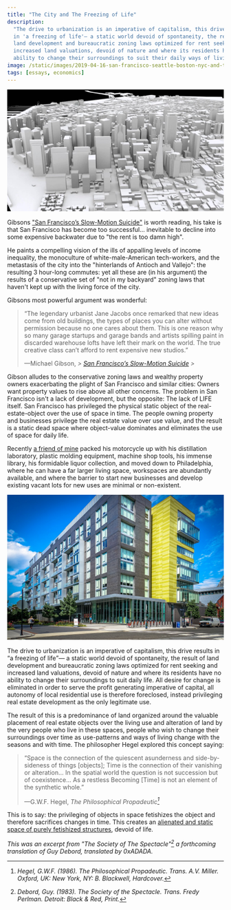 ```yaml
---
title: "The City and The Freezing of Life"
description:
  "The drive to urbanization is an imperative of capitalism, this drive results
  in 'a freezing of life'— a static world devoid of spontaneity, the result of
  land development and bureaucratic zoning laws optimized for rent seeking and
  increased land valuations, devoid of nature and where its residents have no
  ability to change their surroundings to suit their daily ways of living."
image: /static/images/2019-04-16-san-francisco-seattle-boston-nyc-and-the-freezing-of-life.jpg
tags: [essays, economics]
---
```


![A model city](/static/images/2019-04-16-san-francisco-seattle-boston-nyc-and-the-freezing-of-life.jpg)

Gibsons
["San Francisco’s Slow-Motion Suicide"](https://www.nationalreview.com/2019/04/san-francisco-decline-failed-government-policies/)
is worth reading, his take is that San Francisco has become too successful...
inevitable to decline into some expensive backwater due to "the rent is too damn
high".

He paints a compelling vision of the ills of appalling levels of income
inequality, the monoculture of white-male-American tech-workers, and the
metastasis of the city into the "hinterlands of Antioch and Vallejo": the
resulting 3 hour-long commutes: yet all these are (in his argument) the results
of a conservative set of "not in my backyard" zoning laws that haven't kept up
with the living force of the city.

Gibsons most powerful argument was wonderful:

> “The legendary urbanist Jane Jacobs once remarked that new ideas come from
> old buildings, the types of places you can alter without permission because
> no one cares about them. This is one reason why so many garage startups and
> garage bands and artists spilling paint in discarded warehouse lofts have
> left their mark on the world. The true creative class can’t afford to
> rent expensive new studios.”
>
> —Michael Gibson,
> <cite> > <a href="https://www.nationalreview.com/2019/04/san-francisco-decline-failed-government-policies/" rel="external">San Francisco’s Slow-Motion Suicide</a> > </cite>

Gibson alludes to the conservative zoning laws and wealthy property owners
exacerbating the plight of San Francisco and similar cities: Owners want
property values to rise above all other concerns. The problem in San Francisco
isn't a lack of development, but the opposite: The lack of LIFE itself. San
Francisco has privileged the physical static object of the real-estate-object
over the use of space in time. The people owning property and businesses
privilege the real estate value over use value, and the result is a static dead
space where object-value dominates and eliminates the use of space for daily
life.

Recently [a friend of mine](https://twitter.com/b_apothecary) packed his
motorcycle up with his distillation laboratory, plastic molding equipment,
machine shop tools, his immense library, his formidable liquor collection, and
moved down to Philadelphia, where he can have a far larger living space,
workspaces are abundantly available, and where the barrier to start new
businesses and develop existing vacant lots for new uses are minimal or
non-existent.

![An example of "Gentrified Architecture". Photo by Ted Eytan](/static/images/2019-04-16-gentrification.jpg)

The drive to urbanization is an imperative of capitalism, this drive results in
<q>a freezing of life</q>— a static world devoid of spontaneity, the result of land
development and bureaucratic zoning laws optimized for rent seeking and
increased land valuations, devoid of nature and where its residents have no
ability to change their surroundings to suit daily life. All desire for change
is eliminated in order to serve the profit generating imperative of capital, all
autonomy of local residential use is therefore foreclosed, instead privileging
real estate development as the only legitimate use.

The result of this is a predominance of land organized around the valuable
placement of real estate objects over the living use and alteration of land by
the very people who live in these spaces, people who wish to change their
surroundings over time as use-patterns and ways of living change with the
seasons and with time. The philosopher Hegel explored this concept saying:

> “Space is the connection of the quiescent asunderness and side-by-sideness of
> things [objects]; Time is the connection of their vanishing or alteration...
> In the spatial world the question is not succession but of coexistence... As a
> restless Becoming [Time] is not an element of the synthetic whole.”
>
> &mdash;G.W.F. Hegel, <cite>The Philosophical Propadeutic[^1]</cite>

This is to say: the privileging of objects in space fetishizes the object and
therefore sacrifices changes in time. This creates an
[alienated and static space of purely fetishized structures](https://en.wikipedia.org/wiki/Gentrified_architecture),
devoid of life.

_This was an excerpt from "The Society of The Spectacle"[^2] a
forthcoming translation of Guy Debord, translated by 0xADADA._


[^1]: <cite>Hegel, G.W.F. (1986). <em>The Philosophical Propadeutic</em>. Trans. A.V. Miller. Oxford, UK: New York, NY: B. Blackwell, Hardcover.</cite>

[^2]: <cite>Debord, Guy. (1983). <em>The Society of the Spectacle</em>. Trans. Fredy Perlman. Detroit: Black & Red, Print.</cite>
